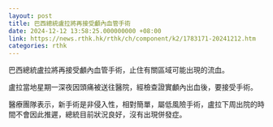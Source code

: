 ```yaml
---
layout: post
title: 巴西總統盧拉將再接受顱內血管手術
date: 2024-12-12 13:58:25.000000000 +08:00
link: https://news.rthk.hk/rthk/ch/component/k2/1783171-20241212.htm
categories: rthk
---
```


巴西總統盧拉將再接受顱內血管手術，止住有關區域可能出現的流血。

盧拉當地星期一深夜因頭痛被送往醫院，經檢查證實顱內出血後，要接受手術。

醫療團隊表示，新手術是非侵入性，相對簡單，屬低風險手術，盧拉下周出院的時間不會因此推遲，總統目前狀況良好，沒有出現併發症。
